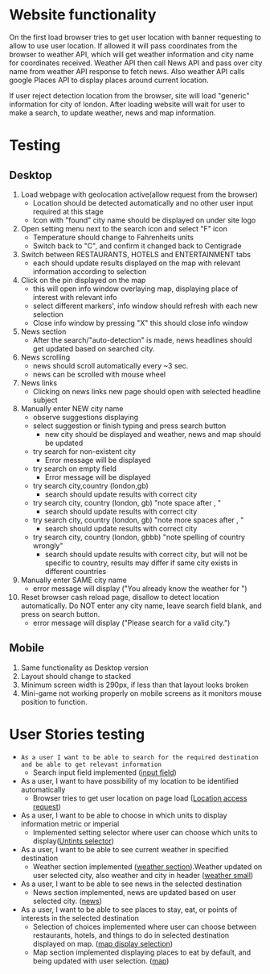 # Website functionality

On the first load browser tries to get user location with banner requesting to allow to use user location.
If allowed it will pass coordinates from the browser to weather API, which will get weather information and city name for coordinates received.
Weather API then call News API and pass over city name from weather API response to fetch news. Also weather API calls google Places API to display places around current location.

If user reject detection location from the browser, site will load "generic" information for city of london. After loading website will wait for user to make a search, to update weather, news and map information.




# Testing
## Desktop
1. Load webpage with geolocation active(allow request from the browser)
    - Location should be detected automatically and no other user input required at this stage
    - Icon with "found" city name should be displayed on under site logo
2. Open setting menu next to the search icon and select "F" icon
    - Temperature should change to Fahrenheits units
    - Switch back to "C", and confirm it changed back to Centigrade 
3. Switch between RESTAURANTS, HOTELS and ENTERTAINMENT tabs
    - each should update results displayed on the map with relevant information according to selection
4. Click on the pin displayed on the map
    - this will open info window overlaying map, displaying place of interest with relevant info
    - select different markers', info window should refresh with each new selection
    - Close info window by pressing "X" this should close info window
5. News section
   - After the search/"auto-detection" is made, news headlines should get updated based on searched city.
6. News scrolling
    - news should scroll automatically every ~3 sec.
    - news can be scrolled with mouse wheel
7. News links
   - Clicking on news links new page should open with selected headline subject
8. Manually enter NEW city name
    - observe suggestions displaying
    - select suggestion or finish typing and press search button
        - new city should be displayed and weather, news and map should be updated
    - try search for non-existent city
        - Error message will be displayed
    - try search on empty field
        - Error message will be displayed
    - try search city,country (london,gb)
        - search should update results with correct city
    - try search city, country (london, gb) "note space after , "
        - search should update results with correct city
    - try search city, country (london,   gb) "note more spaces after , "
        - search should update results with correct city
    - try search city, country (london, gbbb) "note spelling of country wrongly"
        - search should update results with correct city, but will not be specific to country, results may differ if same city exists in different countries
9. Manually enter SAME city name
    - error message will display ("You already know the weather for <city name>")
10. Reset browser cash reload page, disallow to detect location automatically. Do NOT enter any city name, leave search field blank, and press on search button.
    - error message will display ("Please search for a valid city.")


## Mobile
1. Same functionality as Desktop version
2. Layout should change to stacked    
3. Minimum screen width is 290px, if less than that layout looks broken
4. Mini-game not working properly on mobile screens as it monitors mouse position to function.

# User Stories testing

-	`As a user I want to be able to search for the required destination and be able to get relevant information` 
     - Search input field implemented ([input field](assets/img/testing_img/search_field.png))
-	As a user, I want to have possibility of my location to be identified automatically  
     - Browser tries to get user location on page load ([Location access request](assets/img/testing_img/location_request.png))
-	As a user, I want to be able to choose in which units to display information metric or imperial 
     - Implemented setting selector where user can choose which units to display([Untints selector](assets/img/testing_img/units_selector.png))
-	As a user, I want to be able to see current weather in specified destination
     - Weather section implemented ([weather section](assets/img/testing_img/weather.png)).Weather updated on user selected city, also weather and city in header ([weather small](assets/img/testing_img/weather_small.png))
-	As a user, I want to be able to see news in the selected destination  
     - News section implemented, news are updated based on user selected city. ([news](assets/img/testing_img/news_section.png))
-	As a user, I want to be able to see places to stay, eat, or points of interests in the selected destination 
     - Selection of choices implemented where user can choose between restaurants, hotels, and things to do in selected destination displayed on map. ([map display selection](assets/img/testing_img/things_to_do_ribbon.png))
     - Map section implemented displaying places to eat by default, and being updated with user selection. ([map](assets/img/testing_img/map.png))
  
  